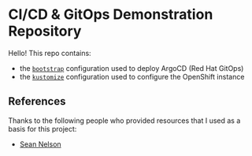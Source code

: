 # CI/CD & GitOps Demonstration Repository

Hello! This repo contains:
- the [`bootstrap`](bootstrap/README.md) configuration used to deploy ArgoCD (Red Hat GitOps)
- the [`kustomize`](kustomize/README.md) configuration used to configure the OpenShift instance

## References

Thanks to the following people who provided resources that I used as a basis for this project:
- [Sean Nelson](https://github.com/hyperkineticnerd/gitops)
